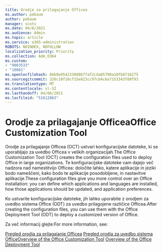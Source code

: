 ```yaml
---
title: Orodje za prilagajanje Officea
ms.author: pebaum
author: pebaum
manager: scotv
ms.date: 04/6/2021
ms.audience: Admin
ms.topic: article
ms.service: o365-administration
ROBOTS: NOINDEX, NOFOLLOW
localization_priority: Priority
ms.collection: Adm_O364
ms.custom:
- "9003533"
- "10881"
ms.openlocfilehash: 66b9e9542330d0b7faf2cda85790a10fb8716275
ms.sourcegitcommit: 326c10f16cf15e823cc97cb4c6a7153343f88f93
ms.translationtype: MT
ms.contentlocale: sl-SI
ms.lasthandoff: 04/06/2021
ms.locfileid: "51612863"
---
```

# <a name="office-customization-tool"></a><span data-ttu-id="f7002-102">Orodje za prilagajanje Officea</span><span class="sxs-lookup"><span data-stu-id="f7002-102">Office Customization Tool</span></span>

<span data-ttu-id="f7002-103">Orodje za prilagajanje Officea (OCT) ustvari konfiguracijske datoteke, ki se uporabljajo za uvedbo Officea v velikih organizacijah.</span><span class="sxs-lookup"><span data-stu-id="f7002-103">The Office Customization Tool (OCT) creates the configuration files used to deploy Office in large organizations.</span></span> <span data-ttu-id="f7002-104">Te konfiguracijske datoteke vam dajejo več nadzora nad namestitvijo Officea: določite lahko, katere aplikacije in jeziki bodo nameščeni, kako bodo te aplikacije posodobljene, in nastavitve aplikacije.</span><span class="sxs-lookup"><span data-stu-id="f7002-104">These configuration files give you more control over an Office installation: you can define which applications and languages are installed, how those applications should be updated, and application preferences.</span></span> 

<span data-ttu-id="f7002-105">Ko ustvarite konfiguracijske datoteke, jih lahko uporabite z orodjem za uvedbo sistema Office (ODT) za uvedbo prilagojene različice Officea.</span><span class="sxs-lookup"><span data-stu-id="f7002-105">After creating the configuration files, you can use them with the Office Deployment Tool (ODT) to deploy a customized version of Office.</span></span> 

<span data-ttu-id="f7002-106">Za več informacij glejte:</span><span class="sxs-lookup"><span data-stu-id="f7002-106">For more information, see:</span></span>

<span data-ttu-id="f7002-107">[Pregled orodja za prilagajanje Officea](https://docs.microsoft.com/deployoffice/overview-of-the-office-customization-tool-for-click-to-run) 
 [Pregled orodja za uvedbo sistema Office](https://docs.microsoft.com/deployoffice/overview-office-deployment-tool)</span><span class="sxs-lookup"><span data-stu-id="f7002-107">[Overview of the Office Customization Tool](https://docs.microsoft.com/deployoffice/overview-of-the-office-customization-tool-for-click-to-run)
[Overview of the Office Deployment Tool](https://docs.microsoft.com/deployoffice/overview-office-deployment-tool)</span></span>